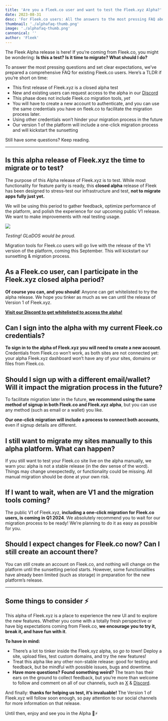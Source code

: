 ```yaml
---
title: 'Are you a Fleek.co user and want to test the Fleek.xyz Alpha?'
date: 2023-08-31
desc: 'For Fleek.co users: All the answers to the most pressing FAQ about the Fleek.xyz alpha release and eventual migration.'
thumbnail: './alphafaq-thumb.png'
image: './alphafaq-thumb.png'
cannonical: ''
author: 'Fleek'
---
```


The Fleek Alpha release is here! If you’re coming from Fleek.co, you might be wondering: **Is this a test? Is it time to migrate? What should I do?**

To answer the most pressing questions and set clear expectations, we’ve prepared a comprehensive FAQ for existing Fleek.co users. Here’s a TLDR if you’re short on time:

- This first release of Fleek.xyz is a closed alpha test
- New and existing users can request access to the alpha in our [Discord](https://discord.gg/fleek)
- This phase does not include Fleek.co migration tools, _yet_
- You will have to create a new account to authenticate, and you can use the same credentials you have on fleek.co to facilitate the migration process later.
- Using other credentials won’t hinder your migration process in the future
- Our version 1 of the platform will include a one-click migration process and will kickstart the sunsetting

Still have some questions? Keep reading.

---

## Is this alpha release of Fleek.xyz the time to migrate or to test?

The purpose of this Alpha release of Fleek.xyz is to test. While most functionality for feature parity is ready, this **closed alpha** release of Fleek has been designed to stress-test our infrastructure and test, **not to migrate apps fully just yet.**

We will be using this period to gather feedback, optimize performance of the platform, and polish the experience for our upcoming public V1 release. We want to make improvements with real testing usage.

![](https://storage.fleek-internal.com/27a60cdd-37d3-480c-ae88-3ad4ca886b13-bucket/portal-glados.gif)

_Testing! GLaDOS would be proud._

Migration tools for Fleek.co users will go live with the release of the V1 version of the platform, coming this September. This will kickstart our sunsetting & migration process.

## As a Fleek.co user, can I participate in the Fleek.xyz closed alpha period?

**Of course you can, and you should**! Anyone can get whitelisted to try the alpha release. We hope you tinker as much as we can until the release of Version 1 of Fleek.xyz.

**[Visit our Discord to get whitelisted to access the alpha!](https://discord.gg/fleek)**

## Can I sign into the alpha with my current Fleek.co credentials?

**To sign in to the alpha of Fleek.xyz you will need to create a new account**. Credentials from Fleek.co won’t work, as both sites are not connected yet: your alpha Fleek.xyz dashboard won’t have any of your sites, domains or files from Fleek.co.

## Should I sign up with a different email/wallet? Will it impact the migration process in the future?

To facilitate migration later in the future, **we recommend using the same method of signup in both Fleek.co and Fleek.xyz alpha**, but you can use any method (such as email or a wallet) you like.

**Our one-click migration will include a process to connect both accounts**, even if signup details are different.

## I still want to migrate my sites manually to this alpha platform. What can happen?

If you still want to test your Fleek.co site live on the alpha manually, we warn you: alpha is not a stable release (in the dev sense of the word). Things may change unexpectedly, or functionality could be missing. All manual migration should be done at your own risk.

## If I want to wait, when are V1 and the migration tools coming?

The public V1 of Fleek.xyz, **including a one-click migration for Fleek.co users, is coming in Q1 2024**. We absolutely recommend you to wait for our migration process to be ready! We’re planning to do it as easy as possible for you.

## Should I expect changes for Fleek.co now? Can I still create an account there?

You can still create an account on Fleek.co, and nothing will change on the platform until the sunsetting period starts. However, some functionalities have already been limited (such as storage) in preparation for the new platform’s release.

---

## Some things to consider ⚡

This alpha of Fleek.xyz is a place to experience the new UI and to explore the new features. Whether you come with a totally fresh perspective or have big expectations coming from Fleek.co, **we encourage you to try it, break it, and have fun with it**.

**To have in mind:**

- There’s a lot to tinker inside the Fleek.xyz alpha, so _go to town_! Deploy a site, upload files, test custom domains, and try the new features!
- Treat this alpha like any other non-stable release: good for testing and feedback, but be mindful with possible issues, bugs and downtime.
- **Have more questions?** **Found something weird?** The team has their ears on the ground to collect feedback, but you’re more than welcome to follow and comment on all of our channels, such as [X](https://twitter.com/fleek) & [Discord](https://discord.gg/fleek).

And finally: **thanks for helping us test, it’s invaluable!** The Version 1 of Fleek.xyz will follow soon enough, so pay attention to our social channels for more information on that release.

Until then, enjoy and see you in the Alpha 🤙⚡
